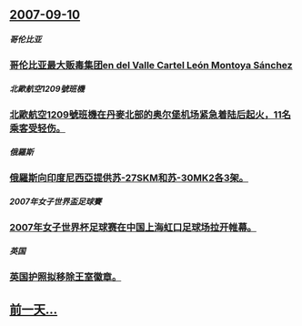 ## [2007-09-10](/zh/news/2007/09/10/index.md)

##### 哥伦比亚
### [哥伦比亚最大贩毒集团en del Valle Cartel León Montoya Sánchez](/zh/news/2007/09/10/哥伦比亚最大贩毒集团en-del-Valle-Cartel-León-Montoya-Sánchez.md)
##### 北歐航空1209號班機
### [北歐航空1209號班機在丹麥北部的奥尔堡机场紧急着陆后起火，11名乘客受轻伤。](/zh/news/2007/09/10/北歐航空1209號班機在丹麥北部的奥尔堡机场紧急着陆后起火-11名乘客受轻伤.md)
##### 俄羅斯
### [俄羅斯向印度尼西亞提供苏-27SKM和苏-30MK2各3架。](/zh/news/2007/09/10/俄羅斯向印度尼西亞提供苏-27SKM和苏-30MK2各3架.md)
##### 2007年女子世界盃足球賽
### [2007年女子世界杯足球赛在中国上海虹口足球场拉开帷幕。](/zh/news/2007/09/10/2007年女子世界杯足球赛在中国上海虹口足球场拉开帷幕.md)
##### 英国
### [英国护照拟移除王室徽章。](/zh/news/2007/09/10/英国护照拟移除王室徽章.md)
## [前一天...](/zh/news/2007/09/9/index.md)

